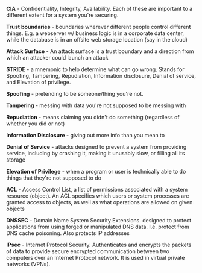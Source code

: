
**CIA** - Confidentiality, Integrity, Availability. Each of these are important to a different extent for a system you're securing.

**Trust boundaries** - boundaries wherever different people control different things. E.g. a webserver w/ business logic is in a corporate data center, while the database is in an offsite web storage location (say in the cloud)

**Attack Surface** - An attack surface is a trust boundary and a direction from which an attacker could launch an attack

**STRIDE** - a mnemonic to help determine what can go wrong. Stands for Spoofing, Tampering, Repudiation, Information disclosure, Denial of service, and Elevation of privilege. 

**Spoofing** - pretending to be someone/thing you're not.

**Tampering** - messing with data you're not supposed to be messing with

**Repudiation** - means claiming you didn't do something (regardless of whether you did or not)

**Information Disclosure** - giving out more info than you mean to

**Denial of Service** - attacks designed to prevent a system from providing service, including by crashing it, making it unusably slow, or filling all its storage

**Elevation of Privilege** - when a program or user is technically able to do things that they're not supposed to do

**ACL** - Access Control List, a list of permissions associated with a system resource (object). An ACL specifies which users or system processes are granted access to objects, as well as what operations are allowed on given objects

**DNSSEC** - Domain Name System Security Extensions. designed to protect applications from using forged or manipulated DNS data. I.e. protect from DNS cache poisoning. Also protects IP addresses

**IPsec** -  Internet Protocol Security. Authenticates and encrypts the packets of data to provide secure encrypted communication between two computers over an Internet Protocol network. It is used in virtual private networks (VPNs).